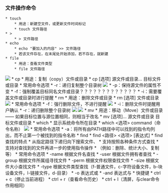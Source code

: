 ### 文件操作命令
	* touch
		* 用途：新建空文件，或更新文件时间标记
		* touch	文件路径
	* > 
		* > 文件路径
	* echo 
		* echo "要加入的内容" >> 文件路径
		* 若该文件存在，在末尾处开始添加，若不存在，就新建
	* file
		* 用途：查看文件类型
		* file 文件路径
![](https://upload-images.jianshu.io/upload_images/14466013-50fb35d8db8ce4d0.png?imageMogr2/auto-orient/strip%7CimageView2/2/w/1240)
	* cp
		* 用途：复制（copy）文件或目录
		* cp [选项] 源文件或目录…   目标文件或目录
		* 常用命令选项
			* -r：递归复制整个目录树
![](https://upload-images.jianshu.io/upload_images/14466013-deb715b0092258a9.png?imageMogr2/auto-orient/strip%7CimageView2/2/w/1240)
			* -p：保持源文件的属性不变
			* -f：强制覆盖目标同名文件或目录？？？？？？？？？？？？？
			* -i：需要覆盖文件或目录时进行提醒
	* rm
		* 用途：删除文件或目录
		* rm [选项] 文件或目录
![](https://upload-images.jianshu.io/upload_images/14466013-a799ccd2903f9dc7.png?imageMogr2/auto-orient/strip%7CimageView2/2/w/1240)
		* 常用命令选项
			* -f：强行删除文件，不进行提醒
![](https://upload-images.jianshu.io/upload_images/14466013-751ec28052fe8cdd.png?imageMogr2/auto-orient/strip%7CimageView2/2/w/1240)
			* -i：删除文件时提醒用户确认
			* -r：递归删除整个目录树
![](https://upload-images.jianshu.io/upload_images/14466013-2fa8c723b871e3eb.png?imageMogr2/auto-orient/strip%7CimageView2/2/w/1240)
![](https://upload-images.jianshu.io/upload_images/14466013-ca3ba21f1c8b8a15.png?imageMogr2/auto-orient/strip%7CimageView2/2/w/1240)
	* mv
		* 用途：移动（Move）文件或目录—— 如果目标位置与源位置相同，则相当于改名
		* mv [选项]... 源文件或目录 目标文件或目录
	* which
		* 显示系统命令所在目录
		* which	<选项>	command（命令名称）
![](https://upload-images.jianshu.io/upload_images/14466013-486e0a6d4ba427a9.png?imageMogr2/auto-orient/strip%7CimageView2/2/w/1240)
		* 常用命令选项
			* -a：将所有由PATH路径中可以找到的指令均列出，而不止第一个被找到的指令名称
	* find
		* find <路径> <选项> [表达式]
		* find查找的特点
			* 从指定路径下递归向下搜索文件、
			* 支持按照各种条件方式查找
			* 支持对查找到的文件再进一步的使用指令操作
			* （例如：删除、统计大小、复制等）
		*  常用命令选项
			* -name	 根据文件名查找
			* -user	 根据文件拥有者查找
			* -group 根据文件所属组寻找文件
			* -perm	 根据文件权限查找文件
			* -size	 根据文件大小查找文件
			* -type	 根据文件类型查找（f-普通文件，c-字符设备文件，b-块设备文件，l-链接文件，d-目录）
			* -o	 表达式或
			* -and	 表达式与
	* 快捷键
			* ctrl + c（停止当前进程）
			* ctrl + r（查看命令历史）
			* ctrl + l（清屏，与clear命令作用相同）